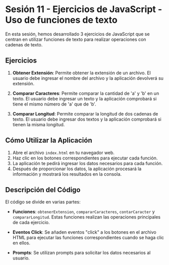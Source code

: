 # Sesión 11 - Ejercicios de JavaScript - Uso de funciones de texto

En esta sesión, hemos desarrollado 3 ejercicios de JavaScript que se centran en utilizar funciones de texto para realizar operaciones con cadenas de texto.

## Ejercicios

1. **Obtener Extensión**: Permite obtener la extensión de un archivo. El usuario debe ingresar el nombre del archivo y la aplicación devolverá su extensión.

2. **Comparar Caracteres**: Permite comparar la cantidad de 'a' y 'b' en un texto. El usuario debe ingresar un texto y la aplicación comprobará si tiene el mismo número de 'a' que de 'b'.

3. **Comparar Longitud**: Permite comparar la longitud de dos cadenas de texto. El usuario debe ingresar dos textos y la aplicación comprobará si tienen la misma longitud.

## Cómo Utilizar la Aplicación

1. Abre el archivo `index.html` en tu navegador web.
2. Haz clic en los botones correspondientes para ejecutar cada función.
3. La aplicación te pedirá ingresar los datos necesarios para cada función.
4. Después de proporcionar los datos, la aplicación procesará la información y mostrará los resultados en la consola.

## Descripción del Código

El código se divide en varias partes:

- **Funciones**: `obtenerExtension`, `compararCaracteres`, `contarCaracter` y `compararLongitud`. Estas funciones realizan las operaciones principales de cada ejercicio.

- **Eventos Click**: Se añaden eventos "click" a los botones en el archivo HTML para ejecutar las funciones correspondientes cuando se haga clic en ellos.

- **Prompts**: Se utilizan prompts para solicitar los datos necesarios al usuario.
